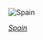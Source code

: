 
![Spain](https://www.gstatic.com/prettyearth/assets/full/5538.jpg)

*[Spain](https://www.google.com/maps/@36.847479,-5.172978,18z/data=!3m1!1e3)*

